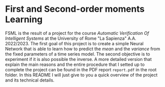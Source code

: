 # First and Second-order moments Learning

FSML is the result of a project for the course *Automatic Verification Of Intelligent Systems* at the University of Rome "La Sapienza" A.A. 2022/2023. The first goal of this project is to create a simple Neural Network that is able to learn how to predict the *mean* and the *variance* from the fixed parameters of a time series model. The second objective is to experiment if it is also possible the inverse. A more detailed version that explain the main reasons and the entire procedure that I setted up to complete the project can be found in the PDF report `report.pdf` in the root folder. In this README I will just give to you a quick overview of the project and its technical details. 